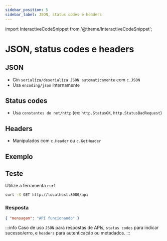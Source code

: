 ```yaml
---
sidebar_position: 5
sidebar_label: JSON, status codes e headers
---
```


import InteractiveCodeSnippet from '@theme/InteractiveCodeSnippet';

# JSON, status codes e headers

## JSON

- Gin `serializa/deserializa JSON automaticamente` com `c.JSON`
- Usa `encoding/json` internamente

## Status codes

- Usa `constantes do net/http` (ex: `http.StatusOK`, `http.StatusBadRequest`)

## Headers

- Manipulados com `c.Header` ou `c.GetHeader`

## Exemplo

<InteractiveCodeSnippet 
    src="code/mod8/api-gin-json.go" 
    allowExecute={false} 
    allowEdit={false} />

## Teste

Utilize a ferramenta `curl`

```bash
curl -X GET http://localhost:8080/api
```

### Resposta

```json
{ "mensagem": "API funcionando" }
```

:::info Caso de uso
`JSON` para respostas de APIs, `status codes` para indicar sucesso/erro, e `headers` para autenticação ou metadados.
:::
